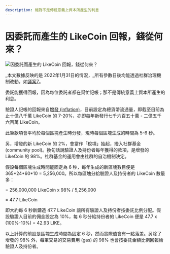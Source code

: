 ```yaml
---
description: 絕對不是傳統意義上資本所產生的利息
---
```


# 因委託而產生的 LikeCoin 回報，錢從何來？

![因委託而產生的 LikeCoin 回報，錢從何來？](../../.gitbook/assets/LikeCoin\_PostList\_1216.png)

_本文數據反映的是 2022年1月31日的情況，_所有參數日後均能透過社群治理機制改動，如[議案7](https://likecoin.bigdipper.live/proposals/7)。

委託能獲得回報，因為每位委託者都在幫忙記帳；那不是傳統意義上資本所產生的利息。

驗證人記帳的回報來自[增發 (inflation)](https://medium.com/likecoin/genesis-republic-of-liker-land-3903bd4d3bc6)，目前設定為總貨幣流通量，即截至目前為止十億八千萬 LikeCoin 的 7-20%，亦即每年新發行七千六百五十萬 - 二億五千六百萬 LikeCoin。

此筆款項會平均於每個區塊產生時分發，現時每個區塊生成的時間為 5-6 秒。

另，增發的新 LikeCoin 的 2%，會當作「稅項」抽起，撥入社群基金 (community pool)。換句話說驗證人及持份者每年獲得的款項，是增發的 LikeCoin 的 98%。社群基金的運用會由社群的自治機制決定。

假設每個區塊生成時間能固定為 6 秒，每年生成的新區塊數目便是 365\*24\*60\*10 = 5,256,000。所以每區塊分給驗證人及持份者的 LikeCoin 數最多：

\= 256,000,000 LikeCoin x 98% / 5,256,000

\= 47.7 LikeCoin

即大約每 6 秒新鑄造 47.7 LikeCoin 讓所有驗證人及持份者按委託比例分配。假設驗證人目前的佣金設定為 10%，每 6 秒分給持份者的 LikeCoin 便是 47.7 x (100%-10%) = 42.93 LIKE。

以上計算的前設是區塊生成時間為固定 6 秒，然而實際值會有一點落差。另除了增發的 98% 外，每筆交易的交易費用 (gas) 的 98% 也會按委託金額比例回報給驗證人及持份者。
